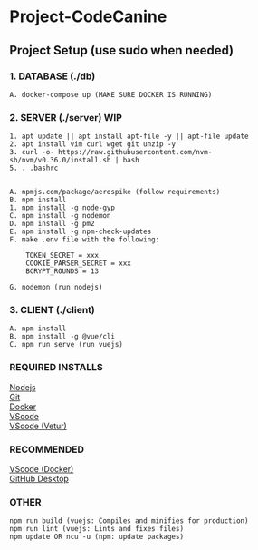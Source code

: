 # Project-CodeCanine

## Project Setup (use sudo when needed)

### 1. DATABASE (./db)
```
A. docker-compose up (MAKE SURE DOCKER IS RUNNING)
```

### 2. SERVER (./server) WIP
```
1. apt update || apt install apt-file -y || apt-file update
2. apt install vim curl wget git unzip -y
3. curl -o- https://raw.githubusercontent.com/nvm-sh/nvm/v0.36.0/install.sh | bash
5. . .bashrc


A. npmjs.com/package/aerospike (follow requirements)
B. npm install
1. npm install -g node-gyp
C. npm install -g nodemon
D. npm install -g pm2
E. npm install -g npm-check-updates
F. make .env file with the following:

    TOKEN_SECRET = xxx
    COOKIE_PARSER_SECRET = xxx
    BCRYPT_ROUNDS = 13

G. nodemon (run nodejs)
```

### 3. CLIENT (./client)
```
A. npm install
B. npm install -g @vue/cli
C. npm run serve (run vuejs)
```

### REQUIRED INSTALLS
[Nodejs](https://nodejs.org/en/download/)</br>
[Git](https://git-scm.com/downloads)</br>
[Docker](https://docs.docker.com/get-docker/)</br>
[VScode](https://code.visualstudio.com/)</br>
[VScode (Vetur)](https://marketplace.visualstudio.com/items?itemName=octref.vetur)</br>

### RECOMMENDED
[VScode (Docker)](https://marketplace.visualstudio.com/items?itemName=ms-azuretools.vscode-docker)</br>
[GitHub Desktop](https://desktop.github.com/)</br>


### OTHER
```
npm run build (vuejs: Compiles and minifies for production)
npm run lint (vuejs: Lints and fixes files)
npm update OR ncu -u (npm: update packages)
```

